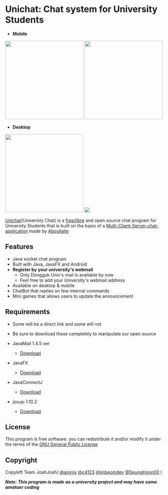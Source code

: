 # Unichat: Chat system for University Students 

* **Mobile**
<img src="http://i.imgur.com/aMJQ6i5.jpg" width="250"/>
<img src="http://i.imgur.com/eGcyEBB.png" width="250"/>


* **Desktop**

<img src="http://i.imgur.com/NUX4D2S.png" width="250"/>
<img src="http://i.imgur.com/vWcb6xz.png" widht="500"/>


[Unichat](http://github.com/NProject_SW)(Univeristy Chat) is a [free/libre](https://gnu.org/philosophy/free-sw.html) and open source chat program for University Students that is built on the basis of a [Multi-Client-Server-chat-application](https://github.com/aboullaite/Multi-Client-Server-chat-application) made by [Aboullaite](https://github.com/aboullaite)


## Features

* Java socket chat program
* Built with Java, JavaFX and Android
* **Register by your university's webmail**
  * Only Dongguk Univ's mail is available by now
  * Feel free to add your University's webmail address
* Available on desktop & mobile
* ChatBot that replies on few internal commands
* Mini games that allows users to update the announcement



## Requirements

* Some will be a direct link and some will not
* Be sure to download these completely to manipulate our open source

* JavaMail 1.4.5 ver
  * [Download](http://www.oracle.com/technetwork/java/javasebusiness/downloads/java-archive-downloads-eeplat-419426.html#javamail-1.4.5-oth-JPR)

* JavaFX
  * [Download](http://www.oracle.com/technetwork/java/javafx2-archive-download-1939373.html)

* JavaConnectJ
  * [Download](https://dev.mysql.com/downloads/connector/j/)

* jsoup-1.10.2
  * [Download](https://jsoup.org/download)



## License

This program is free software: you can redistribute it and/or modify it under the terms of the [GNU General Public License](https://en.wikipedia.org/wiki/GNU_General_Public_License)


## Copyright

Copyleft Team JoahJoah( [@aronix](https://github.com/aronix) [@c4123](https://github.com/c4123) [@jinbeomdev](https://github.com/jinbeomdev) [@SeungHoon00](https://github.com/SeungHoon00) )


***Note: This program is made as a university project and may have some amatuer coding***